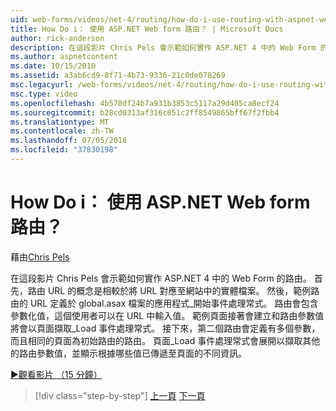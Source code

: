 ```yaml
---
uid: web-forms/videos/net-4/routing/how-do-i-use-routing-with-aspnet-web-forms
title: How Do i： 使用 ASP.NET Web form 路由？ | Microsoft Docs
author: rick-anderson
description: 在這段影片 Chris Pels 會示範如何實作 ASP.NET 4 中的 Web Form 的路由。 首先，路由 URL 的概念是相較於將 URL 對應至 p...
ms.author: aspnetcontent
ms.date: 10/15/2010
ms.assetid: a3ab6cd9-8f71-4b73-9336-21c0de078269
msc.legacyurl: /web-forms/videos/net-4/routing/how-do-i-use-routing-with-aspnet-web-forms
msc.type: video
ms.openlocfilehash: 4b570df24b7a931b3853c5117a29d405ca8ecf24
ms.sourcegitcommit: b28cd0313af316c051c2ff8549865bff67f2fbb4
ms.translationtype: MT
ms.contentlocale: zh-TW
ms.lasthandoff: 07/05/2018
ms.locfileid: "37830198"
---
```

<a name="how-do-i-use-routing-with-aspnet-web-forms"></a>How Do i： 使用 ASP.NET Web form 路由？
====================
藉由[Chris Pels](https://twitter.com/chrispels)

在這段影片 Chris Pels 會示範如何實作 ASP.NET 4 中的 Web Form 的路由。 首先，路由 URL 的概念是相較於將 URL 對應至網站中的實體檔案。 然後，範例路由的 URL 定義於 global.asax 檔案的應用程式\_開始事件處理常式。 路由會包含參數化值，這個使用者可以在 URL 中輸入值。 範例頁面接著會建立和路由參數值將會以頁面擷取\_Load 事件處理常式。 接下來，第二個路由會定義有多個參數，而且相同的頁面為初始路由的路由。 頁面\_Load 事件處理常式會展開以擷取其他的路由參數值，並顯示根據哪些值已傳遞至頁面的不同資訊。

[&#9654;觀看影片 （15 分鐘）](https://channel9.msdn.com/Blogs/ASP-NET-Site-Videos/how-do-i-use-routing-with-aspnet-web-forms)

> [!div class="step-by-step"]
> [上一頁](aspnet-4-quick-hit-outbound-webforms-routing.md)
> [下一頁](how-do-i-work-with-urls-in-aspnet-routing.md)
